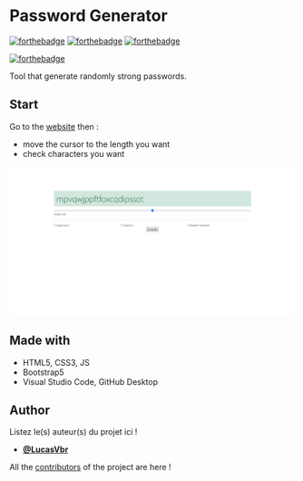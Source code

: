 # Password Generator

[![forthebadge](https://forthebadge.com/images/badges/uses-html.svg)](https://forthebadge.com)
[![forthebadge](https://forthebadge.com/images/badges/uses-css.svg)](https://forthebadge.com)
[![forthebadge](https://forthebadge.com/images/badges/made-with-javascript.svg)](https://forthebadge.com)

[![forthebadge](http://forthebadge.com/images/badges/built-with-love.svg)](http://forthebadge.com)

Tool that generate randomly strong passwords.

## Start

Go to the [website](https://LucasVbr.github.io/password-generator/) then :
- move the cursor to the length you want
- check characters you want

![Preview](./preview.png)

## Made with

- HTML5, CSS3, JS
- Bootstrap5
- Visual Studio Code, GitHub Desktop

## Author
Listez le(s) auteur(s) du projet ici !
* [**@LucasVbr**](https://github.com/lucasvbr)

All the [contributors](https://github.com/lucasvbr/password-generator/contributors) of the project are here !
